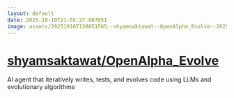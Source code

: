 ```yaml
---
layout: default
date: 2025-10-10T21:55:27.087651
image: assets/20251010T130051565--shyamsaktawat--OpenAlpha_Evolve--20251010T131637771--cropped.png
---
```


# [shyamsaktawat/OpenAlpha_Evolve](https://github.com/shyamsaktawat/OpenAlpha_Evolve)

AI agent that iteratively writes, tests, and evolves code using LLMs and evolutionary algorithms

